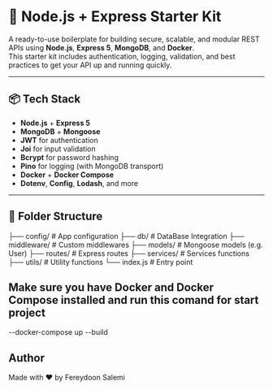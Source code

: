 # 🚀 Node.js + Express Starter Kit

A ready-to-use boilerplate for building secure, scalable, and modular REST APIs using **Node.js**, **Express 5**, **MongoDB**, and **Docker**.  
This starter kit includes authentication, logging, validation, and best practices to get your API up and running quickly.

---

## 📦 Tech Stack

- **Node.js** + **Express 5**
- **MongoDB** + **Mongoose**
- **JWT** for authentication
- **Joi** for input validation
- **Bcrypt** for password hashing
- **Pino** for logging (with MongoDB transport)
- **Docker** + **Docker Compose**
- **Dotenv**, **Config**, **Lodash**, and more

---

## 📁 Folder Structure
├── config/ # App configuration
├── db/ # DataBase Integration
├── middleware/ # Custom middlewares
├── models/ # Mongoose models (e.g. User)
├── routes/ # Express routes
├── services/ # Services functions
├── utils/ # Utility functions
└── index.js # Entry point

## Make sure you have Docker and Docker Compose installed and run this comand for start project
--docker-compose up --build

## Author
Made with ❤️ by Fereydoon Salemi

